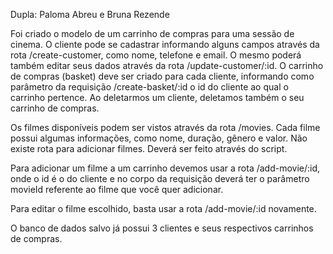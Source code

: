 Dupla: Paloma Abreu e Bruna Rezende

Foi criado o modelo de um carrinho de compras para uma sessão de cinema. O cliente pode se cadastrar informando alguns campos através da rota /create-customer, como nome, telefone e email. O mesmo poderá também editar seus dados através da rota /update-customer/:id. O carrinho de compras (basket) deve ser criado para cada cliente, informando como parâmetro da requisição /create-basket/:id o id do cliente ao qual o carrinho pertence. Ao deletarmos um cliente, deletamos também o seu carrinho de compras. 

Os filmes disponíveis podem ser vistos através da rota /movies. Cada filme possui algumas informações, como nome, duração, gênero e valor. Não existe rota para adicionar filmes. Deverá ser feito através do script.

Para adicionar um filme a um carrinho devemos usar a rota /add-movie/:id, onde o id é o do cliente e no corpo da requisição deverá ter o parâmetro movieId referente ao filme que você quer adicionar. 

Para editar o filme escolhido, basta usar a rota /add-movie/:id novamente. 

O banco de dados salvo já possui 3 clientes e seus respectivos carrinhos de compras. 